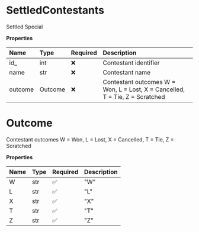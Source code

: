 # SettledContestants

Settled Special

**Properties**

| Name    | Type    | Required | Description                                                                  |
| :------ | :------ | :------- | :--------------------------------------------------------------------------- |
| id\_    | int     | ❌       | Contestant identifier                                                        |
| name    | str     | ❌       | Contestant name                                                              |
| outcome | Outcome | ❌       | Contestant outcomes W = Won, L = Lost, X = Cancelled, T = Tie, Z = Scratched |

# Outcome

Contestant outcomes
W = Won,
L = Lost,
X = Cancelled,
T = Tie,
Z = Scratched

**Properties**

| Name | Type | Required | Description |
| :--- | :--- | :------- | :---------- |
| W    | str  | ✅       | "W"         |
| L    | str  | ✅       | "L"         |
| X    | str  | ✅       | "X"         |
| T    | str  | ✅       | "T"         |
| Z    | str  | ✅       | "Z"         |

<!-- This file was generated by liblab | https://liblab.com/ -->
